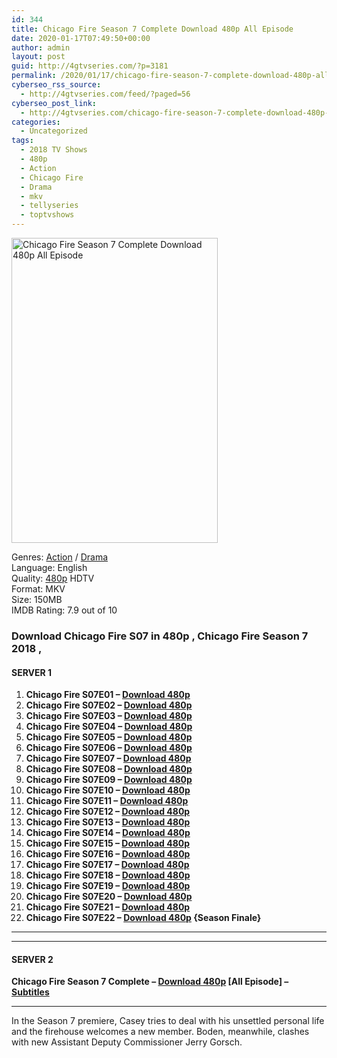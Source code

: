 ```yaml
---
id: 344
title: Chicago Fire Season 7 Complete Download 480p All Episode
date: 2020-01-17T07:49:50+00:00
author: admin
layout: post
guid: http://4gtvseries.com/?p=3181
permalink: /2020/01/17/chicago-fire-season-7-complete-download-480p-all-episode/
cyberseo_rss_source:
  - http://4gtvseries.com/feed/?paged=56
cyberseo_post_link:
  - http://4gtvseries.com/chicago-fire-season-7-complete-download-480p-all-episode/
categories:
  - Uncategorized
tags:
  - 2018 TV Shows
  - 480p
  - Action
  - Chicago Fire
  - Drama
  - mkv
  - tellyseries
  - toptvshows
---
```

<img loading="lazy" class="aligncenter" src="https://4.bp.blogspot.com/-UKyoRI35nfk/XiFmoegTitI/AAAAAAAAA5g/KOuMQsGk2g0KNlXpl3jSFAnTcLqME2kkACK4BGAYYCw/s1600/Chicago%2BFire%2BSeason%2B7.jpg" alt="Chicago Fire Season 7 Complete Download 480p All Episode" width="330" height="488" />

Genres: <a href="http://4gtvseries.com/tag/action/" data-wpel-link="internal">Action</a> /&nbsp;<a href="http://4gtvseries.com/tag/drama/" data-wpel-link="internal">Drama</a>  
Language: English  
Quality:&nbsp;<a href="http://4gtvseries.com/tag/480p/" data-wpel-link="internal">480p</a> HDTV  
Format: MKV  
Size: 150MB  
IMDB Rating: 7.9 out of 10

### **Download Chicago Fire S07 in 480p , Chicago Fire Season 7 2018 ,&nbsp;**

#### <span><strong>SERVER 1</strong></span>

  1. **Chicago Fire S07E01 – <a href="http://slink.dl480p.xyz/33YU8" data-wpel-link="external" target="_blank" rel="nofollow external noopener noreferrer" class="wpel-icon-left"><i class="wpel-icon fa fa-download" aria-hidden="true"></i>Download 480p</a>**
  2. **Chicago Fire S07E02 – <a href="http://slink.dl480p.xyz/FpqnPb" data-wpel-link="external" target="_blank" rel="nofollow external noopener noreferrer" class="wpel-icon-left"><i class="wpel-icon fa fa-download" aria-hidden="true"></i>Download 480p</a>**
  3. **Chicago Fire S07E03 – <a href="http://slink.dl480p.xyz/TIPjfGa" data-wpel-link="external" target="_blank" rel="nofollow external noopener noreferrer" class="wpel-icon-left"><i class="wpel-icon fa fa-download" aria-hidden="true"></i>Download 480p</a>**
  4. **Chicago Fire S07E04 – <a href="http://slink.dl480p.xyz/lIAusir9" data-wpel-link="external" target="_blank" rel="nofollow external noopener noreferrer" class="wpel-icon-left"><i class="wpel-icon fa fa-download" aria-hidden="true"></i>Download 480p</a>**
  5. **Chicago Fire S07E05 – <a href="http://slink.dl480p.xyz/NecbAc" data-wpel-link="external" target="_blank" rel="nofollow external noopener noreferrer" class="wpel-icon-left"><i class="wpel-icon fa fa-download" aria-hidden="true"></i>Download 480p</a>**
  6. **Chicago Fire S07E06 – <a href="http://slink.dl480p.xyz/NVlWB0" data-wpel-link="external" target="_blank" rel="nofollow external noopener noreferrer" class="wpel-icon-left"><i class="wpel-icon fa fa-download" aria-hidden="true"></i>Download 480p</a>**
  7. **Chicago Fire S07E07 – <a href="http://slink.dl480p.xyz/kNxod" data-wpel-link="external" target="_blank" rel="nofollow external noopener noreferrer" class="wpel-icon-left"><i class="wpel-icon fa fa-download" aria-hidden="true"></i>Download 480p</a>**
  8. **Chicago Fire S07E08 – <a href="http://slink.dl480p.xyz/r5vdo" data-wpel-link="external" target="_blank" rel="nofollow external noopener noreferrer" class="wpel-icon-left"><i class="wpel-icon fa fa-download" aria-hidden="true"></i>Download 480p</a>**
  9. **Chicago Fire S07E09 – <a href="http://slink.dl480p.xyz/x6p5PSY" data-wpel-link="external" target="_blank" rel="nofollow external noopener noreferrer" class="wpel-icon-left"><i class="wpel-icon fa fa-download" aria-hidden="true"></i>Download 480p</a>**
 10. **Chicago Fire S07E10 – <a href="http://slink.dl480p.xyz/9ZSt" data-wpel-link="external" target="_blank" rel="nofollow external noopener noreferrer" class="wpel-icon-left"><i class="wpel-icon fa fa-download" aria-hidden="true"></i>Download 480p</a>**
 11. **Chicago Fire S07E11 – <a href="http://slink.dl480p.xyz/1X4XRF" data-wpel-link="external" target="_blank" rel="nofollow external noopener noreferrer" class="wpel-icon-left"><i class="wpel-icon fa fa-download" aria-hidden="true"></i>Download 480p</a>**
 12. **Chicago Fire S07E12 – <a href="http://slink.dl480p.xyz/p4WiIbp" data-wpel-link="external" target="_blank" rel="nofollow external noopener noreferrer" class="wpel-icon-left"><i class="wpel-icon fa fa-download" aria-hidden="true"></i>Download 480p</a>**
 13. **Chicago Fire S07E13 – <a href="http://slink.dl480p.xyz/2dRYEgb" data-wpel-link="external" target="_blank" rel="nofollow external noopener noreferrer" class="wpel-icon-left"><i class="wpel-icon fa fa-download" aria-hidden="true"></i>Download 480p</a>**
 14. **Chicago Fire S07E14 – <a href="http://slink.dl480p.xyz/E5WmT5" data-wpel-link="external" target="_blank" rel="nofollow external noopener noreferrer" class="wpel-icon-left"><i class="wpel-icon fa fa-download" aria-hidden="true"></i>Download 480p</a>**
 15. **Chicago Fire S07E15 – <a href="http://slink.dl480p.xyz/hBswqWd" data-wpel-link="external" target="_blank" rel="nofollow external noopener noreferrer" class="wpel-icon-left"><i class="wpel-icon fa fa-download" aria-hidden="true"></i>Download 480p</a>**
 16. **Chicago Fire S07E16 – <a href="http://slink.dl480p.xyz/v9YU" data-wpel-link="external" target="_blank" rel="nofollow external noopener noreferrer" class="wpel-icon-left"><i class="wpel-icon fa fa-download" aria-hidden="true"></i>Download 480p</a>**
 17. **Chicago Fire S07E17 – <a href="http://slink.dl480p.xyz/kl17" data-wpel-link="external" target="_blank" rel="nofollow external noopener noreferrer" class="wpel-icon-left"><i class="wpel-icon fa fa-download" aria-hidden="true"></i>Download 480p</a>**
 18. **Chicago Fire S07E18 – <a href="http://slink.dl480p.xyz/UhNHgaa" data-wpel-link="external" target="_blank" rel="nofollow external noopener noreferrer" class="wpel-icon-left"><i class="wpel-icon fa fa-download" aria-hidden="true"></i>Download 480p</a>**
 19. **Chicago Fire S07E19 – <a href="http://slink.dl480p.xyz/gl6i" data-wpel-link="external" target="_blank" rel="nofollow external noopener noreferrer" class="wpel-icon-left"><i class="wpel-icon fa fa-download" aria-hidden="true"></i>Download 480p</a>**
 20. **Chicago Fire S07E20 – <a href="http://slink.dl480p.xyz/tprLl" data-wpel-link="external" target="_blank" rel="nofollow external noopener noreferrer" class="wpel-icon-left"><i class="wpel-icon fa fa-download" aria-hidden="true"></i>Download 480p</a>**
 21. **Chicago Fire S07E21 – <a href="http://slink.dl480p.xyz/V8df5" data-wpel-link="external" target="_blank" rel="nofollow external noopener noreferrer" class="wpel-icon-left"><i class="wpel-icon fa fa-download" aria-hidden="true"></i>Download 480p</a>**
 22. **Chicago Fire S07E22 – <a href="http://slink.dl480p.xyz/EftVFVev" data-wpel-link="external" target="_blank" rel="nofollow external noopener noreferrer" class="wpel-icon-left"><i class="wpel-icon fa fa-download" aria-hidden="true"></i>Download 480p</a> {Season Finale}**

* * *

* * *

#### <span><strong>SERVER 2</strong></span>

**Chicago Fire Season 7 Complete – <a href="http://dl480p.xyz/3418/" data-wpel-link="external" target="_blank" rel="nofollow external noopener noreferrer" class="wpel-icon-left"><i class="wpel-icon fa fa-download" aria-hidden="true"></i>Download 480p</a> [All Episode] – <a href="https://subscene.com/subtitles/chicago-fire-seventh-season" data-wpel-link="external" target="_blank" rel="nofollow external noopener noreferrer" class="wpel-icon-left"><i class="wpel-icon fa fa-download" aria-hidden="true"></i>Subtitles</a>**

* * *

In the Season 7 premiere, Casey tries to deal with his unsettled personal life and the firehouse welcomes a new member. Boden, meanwhile, clashes with new Assistant Deputy Commissioner Jerry Gorsch.

<div align="center">
</div>